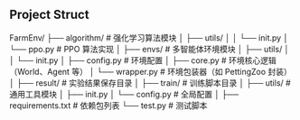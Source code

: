 ## Project Struct
  FarmEnv/
    ├── algorithm/ # 强化学习算法模块
    │ ├── utils/
    │ │ └── init.py
    │ └── ppo.py # PPO 算法实现
    │
    ├── envs/ # 多智能体环境模块
    │ ├── utils/
    │ │ └── init.py
    │ ├── config.py # 环境配置
    │ ├── core.py # 环境核心逻辑（World、Agent 等）
    │ └── wrapper.py # 环境包装器（如 PettingZoo 封装）
    │
    ├── result/ # 实验结果保存目录
    │
    ├── train/ # 训练脚本目录
    │
    ├── utils/ # 通用工具模块
    │ ├── init.py
    │ └── config.py # 全局配置
    │
    ├── requirements.txt # 依赖包列表
    └── test.py # 测试脚本
